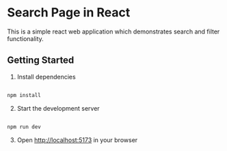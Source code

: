 # Search Page in React

This is a simple react web application which demonstrates search and filter functionality.

## Getting Started

1. Install dependencies

```bash

npm install

```

2. Start the development server

```bash

npm run dev

```

3. Open [http://localhost:5173](http://localhost:5173) in your browser



